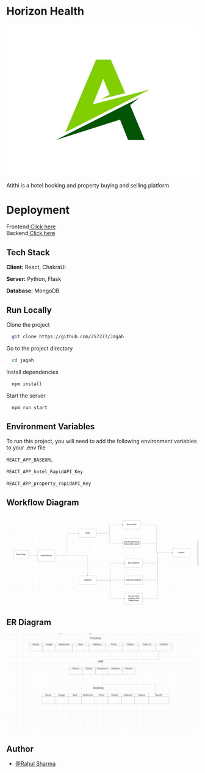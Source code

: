 # Horizon Health

![image](https://github.com/257277/Jagah/blob/main/frontend/jagah/src/image/logo.png)



Atithi is a hotel booking and property buying and selling platform.

# Deployment

Frontend<a href="https://hospitalappointmentmanagementsystem-ilahiamaan606-gmailcom.vercel.app/">  Click here</a> <br>
Backend<a href="https://hospital-appointment-booking-system.onrender.com">  Click here</a> <br>


## Tech Stack

**Client:** React, ChakraUI

**Server:** Python, Flask

**Database:** MongoDB


## Run Locally

Clone the project

```bash
  git clone https://github.com/257277/Jagah
```

Go to the project directory

```bash
  cd jagah
```

Install dependencies

```bash
  npm install
```

Start the server

```bash
  npm run start
```


## Environment Variables

To run this project, you will need to add the following environment variables to your .env file

`REACT_APP_BASEURL`

`REACT_APP_hotel_RapidAPI_Key`

`REACT_APP_property_rapidAPI_Key`



 ## Workflow Diagram
![image](https://github.com/257277/Jagah/blob/main/frontend/jagah/src/image/Screenshot%202023-07-24%20at%208.34.39%20AM.png)


 ## ER Diagram 
 ![image](https://github.com/257277/Jagah/blob/main/frontend/jagah/src/image/ER%20Diagrma.png) 



## Author

- [@Rahul Sharma](https://github.com/257277)
